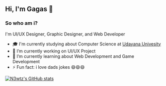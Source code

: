 <h2>Hi, I'm Gagas 👋</h2>
<h3>So who am i?</h3>
<p>I'm UI/UX Designer, Graphic Designer, and Web Developer</p>
<ul> 
    <li>🎓 I'm currently studying about Computer Science at <a href="https://www.unud.ac.id/?lang=en">Udayana Univesity</a></li>
    <li>🔭 I’m currently working on UI/UX Project</li>
    <li>🌱 I’m currently learning about Web Development and Game Development</li>
    <li>⚡ Fun fact: i love dads jokes 😄😄😄</li>
</ul>

[![N3wtz's GitHub stats](https://github-readme-stats.vercel.app/api?username=N3wtz)](https://github.com/N3wtz/github-readme-stats)












<!--
**N3wtz/N3wtz** is a ✨ _special_ ✨ repository because its `README.md` (this file) appears on your GitHub profile.

Here are some ideas to get you started:

- 🔭 I’m currently working on ...
- 🌱 I’m currently learning ...
- 👯 I’m looking to collaborate on ...
- 🤔 I’m looking for help with ...
- 💬 Ask me about ...
- 📫 How to reach me: ...
- 😄 Pronouns: ...
- ⚡ Fun fact: ...
-->
